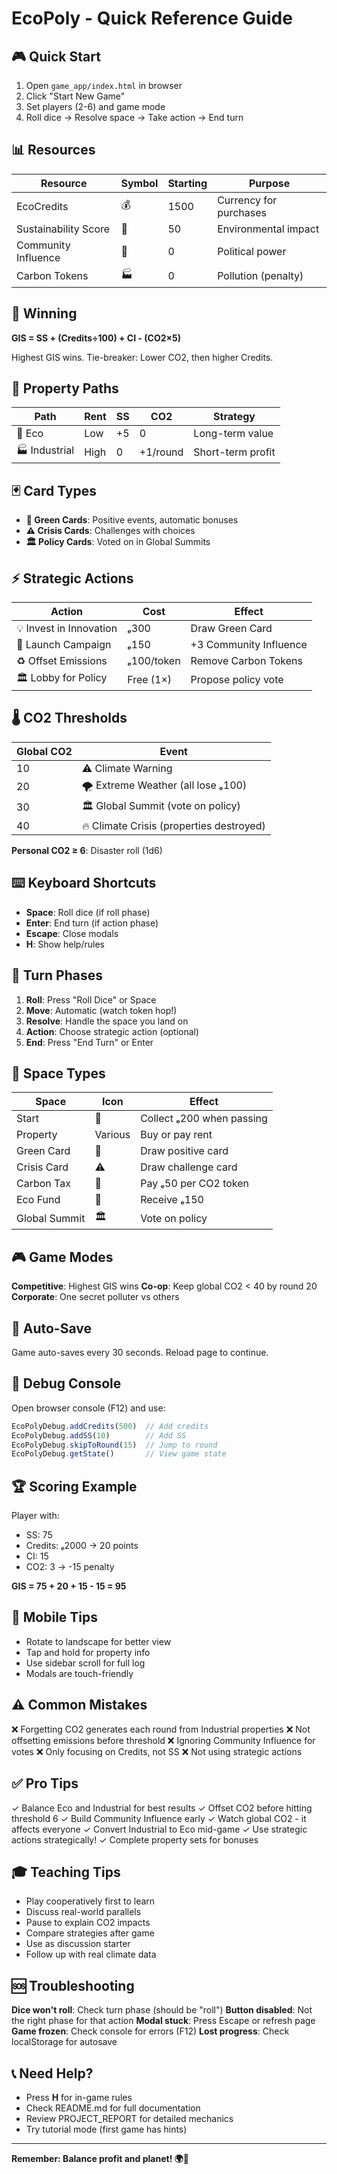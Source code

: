 # EcoPoly - Quick Reference Guide

## 🎮 Quick Start
1. Open `game_app/index.html` in browser
2. Click "Start New Game"
3. Set players (2-6) and game mode
4. Roll dice → Resolve space → Take action → End turn

## 📊 Resources
| Resource | Symbol | Starting | Purpose |
|----------|--------|----------|---------|
| EcoCredits | 💰 | 1500 | Currency for purchases |
| Sustainability Score | 🌱 | 50 | Environmental impact |
| Community Influence | 👥 | 0 | Political power |
| Carbon Tokens | 🏭 | 0 | Pollution (penalty) |

## 🎯 Winning
**GIS = SS + (Credits÷100) + CI - (CO2×5)**

Highest GIS wins. Tie-breaker: Lower CO2, then higher Credits.

## 🏢 Property Paths
| Path | Rent | SS | CO2 | Strategy |
|------|------|----|----|----------|
| 🌱 Eco | Low | +5 | 0 | Long-term value |
| 🏭 Industrial | High | 0 | +1/round | Short-term profit |

## 🃏 Card Types
- **🌱 Green Cards**: Positive events, automatic bonuses
- **⚠️ Crisis Cards**: Challenges with choices
- **🏛️ Policy Cards**: Voted on in Global Summits

## ⚡ Strategic Actions
| Action | Cost | Effect |
|--------|------|--------|
| 💡 Invest in Innovation | ₑ300 | Draw Green Card |
| 📢 Launch Campaign | ₑ150 | +3 Community Influence |
| ♻️ Offset Emissions | ₑ100/token | Remove Carbon Tokens |
| 🏛️ Lobby for Policy | Free (1×) | Propose policy vote |

## 🌡️ CO2 Thresholds
| Global CO2 | Event |
|------------|-------|
| 10 | ⚠️ Climate Warning |
| 20 | 🌪️ Extreme Weather (all lose ₑ100) |
| 30 | 🏛️ Global Summit (vote on policy) |
| 40 | 🔥 Climate Crisis (properties destroyed) |

**Personal CO2 ≥ 6**: Disaster roll (1d6)

## ⌨️ Keyboard Shortcuts
- **Space**: Roll dice (if roll phase)
- **Enter**: End turn (if action phase)
- **Escape**: Close modals
- **H**: Show help/rules

## 🎲 Turn Phases
1. **Roll**: Press "Roll Dice" or Space
2. **Move**: Automatic (watch token hop!)
3. **Resolve**: Handle the space you land on
4. **Action**: Choose strategic action (optional)
5. **End**: Press "End Turn" or Enter

## 📍 Space Types
| Space | Icon | Effect |
|-------|------|--------|
| Start | 🏁 | Collect ₑ200 when passing |
| Property | Various | Buy or pay rent |
| Green Card | 🌱 | Draw positive card |
| Crisis Card | ⚠️ | Draw challenge card |
| Carbon Tax | 💸 | Pay ₑ50 per CO2 token |
| Eco Fund | 💚 | Receive ₑ150 |
| Global Summit | 🏛️ | Vote on policy |

## 🎮 Game Modes
**Competitive**: Highest GIS wins
**Co-op**: Keep global CO2 < 40 by round 20
**Corporate**: One secret polluter vs others

## 💾 Auto-Save
Game auto-saves every 30 seconds. Reload page to continue.

## 🐛 Debug Console
Open browser console (F12) and use:
```javascript
EcoPolyDebug.addCredits(500)  // Add credits
EcoPolyDebug.addSS(10)        // Add SS
EcoPolyDebug.skipToRound(15)  // Jump to round
EcoPolyDebug.getState()       // View game state
```

## 🏆 Scoring Example
Player with:
- SS: 75
- Credits: ₑ2000 → 20 points
- CI: 15
- CO2: 3 → -15 penalty

**GIS = 75 + 20 + 15 - 15 = 95**

## 📱 Mobile Tips
- Rotate to landscape for better view
- Tap and hold for property info
- Use sidebar scroll for full log
- Modals are touch-friendly

## ⚠️ Common Mistakes
❌ Forgetting CO2 generates each round from Industrial properties
❌ Not offsetting emissions before threshold
❌ Ignoring Community Influence for votes
❌ Only focusing on Credits, not SS
❌ Not using strategic actions

## ✅ Pro Tips
✓ Balance Eco and Industrial for best results
✓ Offset CO2 before hitting threshold 6
✓ Build Community Influence early
✓ Watch global CO2 - it affects everyone
✓ Convert Industrial to Eco mid-game
✓ Use strategic actions strategically!
✓ Complete property sets for bonuses

## 🎓 Teaching Tips
- Play cooperatively first to learn
- Discuss real-world parallels
- Pause to explain CO2 impacts
- Compare strategies after game
- Use as discussion starter
- Follow up with real climate data

## 🆘 Troubleshooting
**Dice won't roll**: Check turn phase (should be "roll")
**Button disabled**: Not the right phase for that action
**Modal stuck**: Press Escape or refresh page
**Game frozen**: Check console for errors (F12)
**Lost progress**: Check localStorage for autosave

## 📞 Need Help?
- Press **H** for in-game rules
- Check README.md for full documentation
- Review PROJECT_REPORT for detailed mechanics
- Try tutorial mode (first game has hints)

---

**Remember: Balance profit and planet! 🌍💚**
